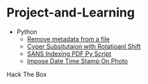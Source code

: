 # Project-and-Learning
 - Python
    * [Remove metadata from a file](https://github.com/Jacob-64/Project-and-Learning/tree/Python-Files/Remove%20Meta%20Data)
    * [Cyper Subsitutaion with Rotatioanl Shift](https://github.com/Jacob-64/Project-and-Learning/tree/Python-Files/Cypher%20Substitution%20With%20Rot%20Shits)
    * [SANS Indexing PDF Py Script](https://github.com/Jacob-64/Project-and-Learning/tree/Python-Files/SANS%20Indexing%20PDF)
    * [Impose Date Time Stamp On Photo](https://github.com/Jacob-64/Project-and-Learning/tree/Python-Files/Impose%20Date%20Time%20Stamp%20On%20Photo)

 Hack The Box
 

